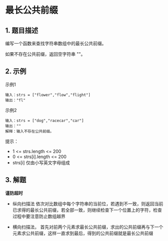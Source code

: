 # 最长公共前缀

## 1. 题目描述
编写一个函数来查找字符串数组中的最长公共前缀。

如果不存在公共前缀，返回空字符串 ""。


## 2. 示例

示例1
```
输入：strs = ["flower","flow","flight"]
输出："fl"
```

示例2
```
输入：strs = ["dog","racecar","car"]
输出：""
解释：输入不存在公共前缀。
```

提示：
- 1 <= strs.length <= 200
- 0 <= strs[i].length <= 200
- strs[i] 仅由小写英文字母组成

## 3. 解题
**谨防超时**

- 纵向扫描法
    依次对比数组中每个字符串的当前位，若遇到不一致，则返回当前已求得的最长公共前缀，若全部一致，则继续检查下一个位置上的字符，检查过程中要注意防止数组越界

- 横向扫描法，
    首先对前两个元素求最长公共前缀，求出的公共前缀再与下一个元素求公共前缀，这样一直求到最后，得到的公共前缀就是最长公共前缀



